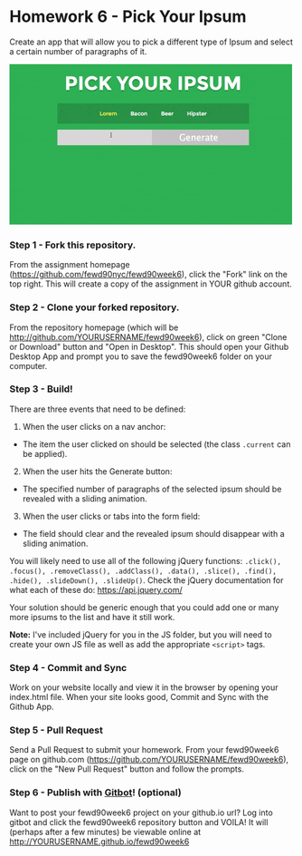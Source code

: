 # Homework 6 - Pick Your Ipsum

Create an app that will allow you to pick a different type of Ipsum and select a certain number of paragraphs of it.

![Prompt](prompt.gif)

### Step 1 - Fork this repository.

From the assignment homepage (https://github.com/fewd90nyc/fewd90week6), click the "Fork" link on the top right. This will create a copy of the assignment in YOUR github account.

### Step 2 - Clone your forked repository.

From the repository homepage (which will be http://github.com/YOURUSERNAME/fewd90week6), click on green "Clone or Download" button and "Open in Desktop". This should open your Github Desktop App and prompt you to save the fewd90week6 folder on your computer.

### Step 3 - Build!

There are three events that need to be defined: 

1. When the user clicks on a nav anchor:

- The item the user clicked on should be selected (the class `.current` can be applied).

2. When the user hits the Generate button:

- The specified number of paragraphs of the selected ipsum should be revealed with a sliding animation.

3. When the user clicks or tabs into the form field: 

- The field should clear and the revealed ipsum should disappear with a sliding animation.

You will likely need to use all of the following jQuery functions: `.click(), .focus(), .removeClass(), .addClass(), .data(), .slice(), .find(), .hide(), .slideDown(), .slideUp()`. Check the jQuery documentation for what each of these do: https://api.jquery.com/

Your solution should be generic enough that you could add one or many more ipsums to the list and have it still work.

**Note:** I've included jQuery for you in the JS folder, but you will need to create your own JS file as well as add the appropriate `<script>` tags.

### Step 4 - Commit and Sync

Work on your website locally and view it in the browser by opening your index.html file. When your site looks good, Commit and Sync with the Github App.

### Step 5 - Pull Request

Send a Pull Request to submit your homework. From your fewd90week6 page on github.com (https://github.com/YOURUSERNAME/fewd90week6), click on the "New Pull Request" button and follow the prompts. 

### Step 6 - Publish with [Gitbot](http://gitbot.co/)! (optional)

Want to post your fewd90week6 project on your github.io url? Log into gitbot and click the fewd90week6 repository button and VOILA! It will (perhaps after a few minutes) be viewable online at http://YOURUSERNAME.github.io/fewd90week6

